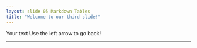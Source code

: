 ```yaml
---
layout: slide 05 Markdown Tables
title: "Welcome to our third slide!"
---
```

Your text
Use the left arrow to go back!

---

